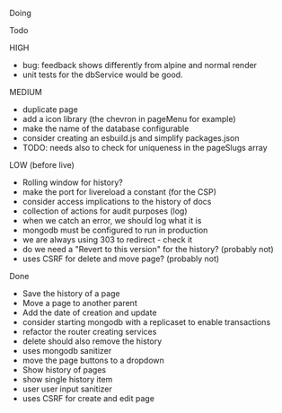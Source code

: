 Doing

Todo

  HIGH
  - bug: feedback shows differently from alpine and normal render
  - unit tests for the dbService would be good.

  MEDIUM
  - duplicate page
  - add a icon library (the chevron in pageMenu for example)
  - make the name of the database configurable
  - consider creating an esbuild.js and simplify packages.json
  - TODO: needs also to check for uniqueness in the pageSlugs array

  LOW (before live)
  - Rolling window for history?
  - make the port for livereload a constant (for the CSP)
  - consider access implications to the history of docs
  - collection of actions for audit purposes (log)
  - when we catch an error, we should log what it is
  - mongodb must be configured to run in production
  - we are always using 303 to redirect - check it
  - do we need a "Revert to this version" for the history? (probably not)
  - uses CSRF for delete and move page? (probably not)


Done
- Save the history of a page
- Move a page to another parent
- Add the date of creation and update
- consider starting mongodb with a replicaset to enable transactions
- refactor the router creating services
- delete should also remove the history
- uses mongodb sanitizer
- move the page buttons to a dropdown
- Show history of pages
- show single history item
- user user input sanitizer
- uses CSRF for create and edit page

